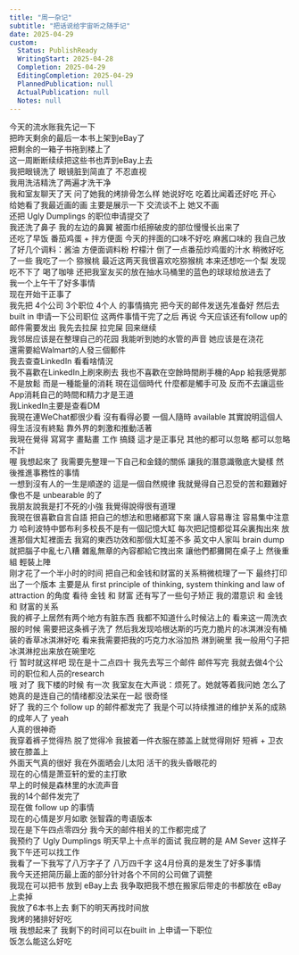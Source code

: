 ```yaml
---      
title: "周一杂记"      
subtitle: "把话说给宇宙听之随手记"      
date: 2025-04-29      
custom:      
  Status: PublishReady      
  WritingStart: 2025-04-28      
  Completion: 2025-04-29      
  EditingCompletion: 2025-04-29      
  PlannedPublication: null      
  ActualPublication: null      
  Notes: null      
---        
```

今天的流水账我先记一下        
把昨天剩余的最后一本书上架到eBay了        
把剩余的一箱子书拖到楼上了        
这一周断断续续把这些书也弄到eBay上去          
我把眼镜洗了 眼镜脏到简直了 不忍直视        
我用洗洁精洗了两遍才洗干净          
我和室友聊天了天 问了她我的烤排骨怎么样  她说好吃 吃着比闻着还好吃 开心        
给她看了我最近画的画 主要是展示一下 交流谈不上 她又不画          
还把 Ugly Dumplings 的职位申请提交了           
我还洗了鼻子 我的左边的鼻翼 被面巾纸擦破皮的部位慢慢长出来了           
还吃了早饭 番茄鸡蛋 + 拌方便面 今天的拌面的口味不好吃 麻酱口味的 我自己放了好几个调料：酱油 方便面调料粉 柠檬汁 倒了一点番茄炒鸡蛋的汁水 稍微好吃了一些 我吃了一个 猕猴桃 最近这两天我很喜欢吃猕猴桃 本来还想吃一个梨 发现吃不下了 喝了咖啡 还把我室友买的放在抽水马桶里的蓝色的球球给放进去了           
我一个上午干了好多事情        
现在开始干正事了          
我先把 4个公司 3个职位 4个人 的事情搞完 把今天的邮件发送先准备好 然后去 built in 申请一下公司职位 这两件事情干完了之后 再说 今天应该还有follow up的邮件需要发出 我先去拉屎 拉完屎 回来继续          
我邻居应该是在整理自己的花园 我能听到她的水管的声音 她应该是在浇花           
還需要給Walmart的人發三個郵件          
我去查查LinkedIn 看看啥情況          
我不喜歡在LinkedIn上刷來刷去 我也不喜歡在空餘時間刷手機的App 給我感覺那不是放鬆 而是一種能量的消耗 現在這個時代 什麼都是觸手可及 反而不去讓這些App消耗自己的時間和精力才是王道          
我LinkedIn主要是查看DM        
我現在連WeChat都很少看 沒有看得必要 一個人隨時 available 其實說明這個人得生活沒有終點 靠外界的刺激和推動活著          
我現在覺得 寫寫字 畫點畫 工作 搞錢 這才是正事兒 其他的都可以忽略 都可以忽略不計           
喔 我想起來了 我需要先整理一下自己和金錢的關係 讓我的潛意識徹底大變樣 然後推進事務性的事情          
一想到沒有人的一生是順遂的 這是一個自然規律 我就覺得自己忍受的苦和艱難好像也不是 unbearable 的了          
我朋友說我是打不死的小強 我覺得說得很有道理          
我現在很喜歡自言自語 把自己的想法和思緒都寫下來 讓人容易專注 容易集中注意力 哈利波特中鄧布利多校長不是有一個記憶大缸 每次把記憶都從耳朵裏掏出來 放進那個大缸裡面去 我寫的東西功效和那個大缸差不多 英文中人家叫 brain dump 就把腦子中亂七八糟 雜亂無章的內容都給它拽出來 讓他們都攤開在桌子上 然後重組 輕裝上陣          
刚才花了一个半小时的时间 把自己和金钱和财富的关系稍微梳理了一下 最终打印出了一个版本 主要是从 first principle of thinking, system thinking and law of attraction 的角度 看待 金钱 和 财富 还有写了一些句子矫正 我的潜意识 和 金钱 和 财富的关系          
我的裤子上居然有两个地方有脏东西 我都不知道什么时候沾上的 看来这一周洗衣服的时候 需要把这条裤子洗了 然后我发现哈根达斯的巧克力脆片的冰淇淋没有桶装的香草冰淇淋好吃 看来我需要把我的巧克力水浴加热 淋到碗里 我一般用勺子把冰淇淋挖出来放在碗里吃           
行 暂时就这样吧 现在是十二点四十 我先去写三个邮件 邮件写完 我就去做4个公司的职位和人员的research           
哦 对了 我下楼的时候 有一次 我室友在大声说：烦死了。她就等着我问她 怎么了 她真的是连自己的情绪都没法呆在一起 很奇怪           
好了 我的三个 follow up 的邮件都发完了 我是个可以持续推进的维护关系的成熟的成年人了 yeah           
人真的很神奇        
我穿着裤子觉得热 脱了觉得冷 我披着一件衣服在膝盖上就觉得刚好 短裤 + 卫衣 披在膝盖上          
外面天气真的很好 我在外面晒会儿太阳 活干的我头昏眼花的           
现在的心情是萧亚轩的爱的主打歌        
早上的时候是森林里的水流声音          
我的14个邮件发完了        
现在做 follow up 的事情        
现在的心情是岁月如歌 张智霖的粤语版本          
现在是下午四点零四分 我今天的邮件相关的工作都完成了        
我预约了 Ugly Dumplings 明天早上十点半的面试 我应聘的是 AM Sever 这样子 我下午还可以找工作           
我看了一下我写了八万字子了  八万四千字 这4月份真的是发生了好多事情        
我今天还把简历最上面的部分针对各个不同的公司做了调整        
我现在可以把书 放到 eBay上去 我争取把我不想在搬家后带走的书都放在 eBay 上卖掉          
我放了6本书上去 剩下的明天再找时间放          
我烤的猪排好好吃          
哦 我想起来了 我剩下的时间可以在built in 上申请一下职位           
饭怎么能这么好吃          
      